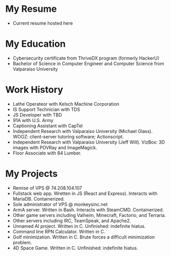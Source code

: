# My Resume
- Current resume hosted here

# My Education
- Cybersecurity certificate from ThriveDX program (formerly HackerU)
- Bachelor of Science in Computer Engineer and Computer Science from Valparaiso University

# Work History
- Lathe Operateor with Kelsch Machine Corporation
- IS Support Technician with TDS
- JS Developer with TBD
- 91A with U.S. Army
- Captioning Assistant with CapTel
- Independent Research with Valparaiso University (Michael Glass). WOOZ: client-server tutoring software; Actionscript.
- Independent Research with Valparaiso University (Jeff Will). VizBox: 3D images with POVRay and ImageMagick.
- Floor Associate with 84 Lumber.

# My Projects
- Remise of VPS @ 74.208.104.107
- Fullstack web app. Wretten in JS (React and Express). Interacts with MariaDB. Containerized.
- Sole administrator of VPS @ monkeysinc.net
 - ArmA server. Written in Bash. Interacts with SteamCMD. Containerized.
 - Other game servers including Valheim, Minecraft, Factorio, and Terraria.
 - Other servers including IRC, TeamSpeak, and Apache2.
- Unnamed AI project. Written in C. Unfinished: indefinite hiatus.
- Command line RPN Calculator. Written in C.
- Golf minimization. Written in C. Brute forces a difficult minimization problem.
- 4D Space Game. Written in C. Unfinished: indefinite hiatus.
